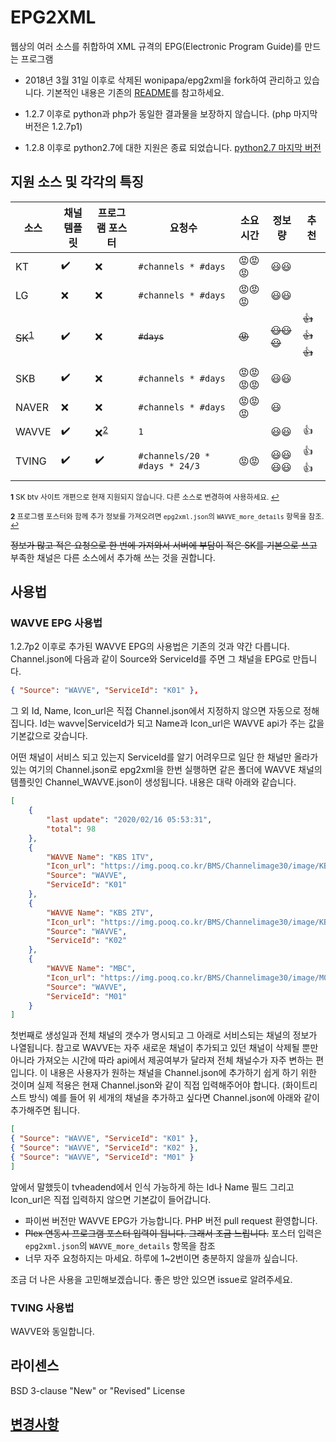 # EPG2XML

웹상의 여러 소스를 취합하여 XML 규격의 EPG(Electronic Program Guide)를 만드는 프로그램

- 2018년 3월 31일 이후로 삭제된 wonipapa/epg2xml을 fork하여 관리하고 있습니다. 기본적인 내용은 기존의 [README](https://github.com/wiserain/epg2xml/blob/master/OLDME.md)를 참고하세요.

- 1.2.7 이후로 python과 php가 동일한 결과물을 보장하지 않습니다. (php 마지막 버전은 1.2.7p1)

- 1.2.8 이후로 python2.7에 대한 지원은 종료 되었습니다. [python2.7 마지막 버전](https://github.com/wiserain/epg2xml/tree/1.2.8py2)

## 지원 소스 및 각각의 특징

| 소스  | 채널 템플릿  | 프로그램 포스터 | 요청수  | 소요시간 | 정보량 | 추천 |
|---|---|---|---|---|---|---|
| KT  | :heavy_check_mark: | :x: | ```#channels * #days```  | :rage::rage::rage: | :smiley::smiley: | 
| LG  | :x:  | :x:| ```#channels * #days```  | :rage::rage::rage: | :smiley::smiley: |
| ~~SK~~<sup id="a1">[1](#f1)</sup>  | :heavy_check_mark:  | :x: | ~~```#days```~~  | ~~:rage:~~ | ~~:smiley::smiley::smiley:~~ | ~~:+1::+1::+1:~~ |
| SKB  | :heavy_check_mark: | :x:  | ```#channels * #days```  | :rage::rage::rage::rage: | :smiley::smiley: |
| NAVER  | :x: | :x: | ```#channels * #days``` | :rage::rage::rage: | :smiley: | 
| WAVVE  | :heavy_check_mark: | :x:<sup id="a2">[2](#f2)</sup> | ```1```  |  | :smiley::smiley: |:+1: |
| TVING  | :heavy_check_mark: | :heavy_check_mark: | ```#channels/20 * #days * 24/3```  | :rage::rage: | :smiley::smiley::smiley::smiley: | :+1::+1: |

<sup><b id="f1">1</b> SK btv 사이트 개편으로 현재 지원되지 않습니다. 다른 소스로 변경하여 사용하세요. [↩](#a1)</sup>

<sup><b id="f2">2</b> 프로그램 포스터와 함께 추가 정보를 가져오려면 ```epg2xml.json```의 ```WAVVE_more_details``` 항목을 참조. [↩](#a2)</sup>

~~정보가 많고 적은 요청으로 한 번에 가져와서 서버에 부담이 적은 SK를 기본으로 쓰고~~ 부족한 채널은 다른 소스에서 추가해 쓰는 것을 권합니다.

## 사용법

### WAVVE EPG 사용법

1.2.7p2 이후로 추가된 WAVVE EPG의 사용법은 기존의 것과 약간 다릅니다. Channel.json에 다음과 같이 Source와 ServiceId를 주면 그 채널을 EPG로 만듭니다.

```json
{ "Source": "WAVVE", "ServiceId": "K01" },
```

그 외 Id, Name, Icon_url은 직접 Channel.json에서 지정하지 않으면 자동으로 정해집니다. Id는 wavve|ServiceId가 되고 Name과 Icon_url은 WAVVE api가 주는 값을 기본값으로 갖습니다.

어떤 채널이 서비스 되고 있는지 ServiceId를 알기 어려우므로 일단 한 채널만 올라가 있는 여기의 Channel.json로 epg2xml을 한번 실행하면 같은 폴더에 WAVVE 채널의 템플릿인 Channel_WAVVE.json이 생성됩니다. 내용은 대략 아래와 같습니다.

```json
[
    {
        "last update": "2020/02/16 05:53:31",
        "total": 98
    },
    {
        "WAVVE Name": "KBS 1TV",
        "Icon_url": "https://img.pooq.co.kr/BMS/Channelimage30/image/KBS-1TV-1.jpg",
        "Source": "WAVVE",
        "ServiceId": "K01"
    },
    {
        "WAVVE Name": "KBS 2TV",
        "Icon_url": "https://img.pooq.co.kr/BMS/Channelimage30/image/KBS-2TV-1.jpg",
        "Source": "WAVVE",
        "ServiceId": "K02"
    },
    {
        "WAVVE Name": "MBC",
        "Icon_url": "https://img.pooq.co.kr/BMS/Channelimage30/image/M01.jpg",
        "Source": "WAVVE",
        "ServiceId": "M01"
    }
]
```

첫번째로 생성일과 전체 채널의 갯수가 명시되고 그 아래로 서비스되는 채널의 정보가 나열됩니다. 참고로 WAVVE는 자주 새로운 채널이 추가되고 있던 채널이 삭제될 뿐만 아니라 가져오는 시간에 따라 api에서 제공여부가 달라져 전체 채널수가 자주 변하는 편입니다. 이 내용은 사용자가 원하는 채널을 Channel.json에 추가하기 쉽게 하기 위한 것이며 실제 적용은 현재 Channel.json와 같이 직접 입력해주어야 합니다. (화이트리스트 방식) 예를 들어 위 세개의 채널을 추가하고 싶다면 Channel.json에 아래와 같이 추가해주면 됩니다.

```json
[
{ "Source": "WAVVE", "ServiceId": "K01" },
{ "Source": "WAVVE", "ServiceId": "K02" },
{ "Source": "WAVVE", "ServiceId": "M01" }
]
```

앞에서 말했듯이 tvheadend에서 인식 가능하게 하는 Id나 Name 필드 그리고 Icon_url은 직접 입력하지 않으면 기본값이 들어갑니다. 

- 파이썬 버전만 WAVVE EPG가 가능합니다. PHP 버전 pull request 환영합니다.
- ~~Plex 연동시 프로그램 포스터 입력이 됩니다. 그래서 조금 느립니다.~~ 포스터 입력은 ```epg2xml.json```의 ```WAVVE_more_details``` 항목을 참조
- 너무 자주 요청하지는 마세요. 하루에 1~2번이면 충분하지 않을까 싶습니다.

조금 더 나은 사용을 고민해보겠습니다. 좋은 방안 있으면 issue로 알려주세요.

### TVING 사용법

WAVVE와 동일합니다.

## 라이센스
BSD 3-clause "New" or "Revised" License

## [변경사항](https://github.com/wiserain/epg2xml/blob/master/CHANGELOG.md)
